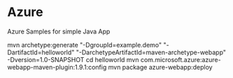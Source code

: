 # Azure
Azure Samples for simple Java App

mvn archetype:generate "-DgroupId=example.demo" "-DartifactId=helloworld" "-DarchetypeArtifactId=maven-archetype-webapp" -Dversion=1.0-SNAPSHOT
cd helloworld
mvn com.microsoft.azure:azure-webapp-maven-plugin:1.9.1:config
mvn package azure-webapp:deploy
